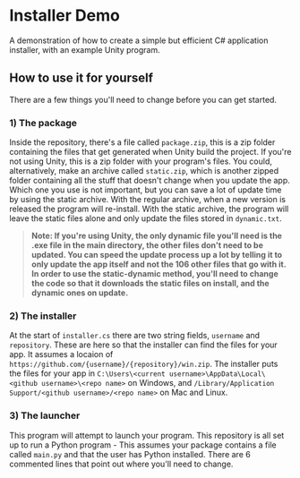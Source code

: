 # Installer Demo
A demonstration of how to create a simple but efficient C# application installer, with an example Unity program.

## How to use it for yourself
There are a few things you'll need to change before you can get started.

### 1) The package
Inside the repository, there's a file called `package.zip`, this is a zip folder containing the files that get generated when Unity build the project. If you're not using Unity, this is a zip folder with your program's files. You could, alternatively, make an archive called `static.zip`, which is another zipped folder containing all the stuff that doesn't change when you update the app. Which one you use is not important, but you can save a lot of update time by using the static archive. With the regular archive, when a new version is released the program will re-install. With the static archive, the program will leave the static files alone and only update the files stored in `dynamic.txt`.
 > **Note: If you're using Unity, the only dynamic file you'll need is the .exe file in the main directory, the other files don't need to be updated. You can speed the update process up a lot by telling it to only update the app itself and not the 106 other files that go with it. In order to use the static-dynamic method, you'll need to change the code so that it downloads the static files on install, and the dynamic ones on update.**
### 2) The installer
At the start of `installer.cs` there are two string fields, `username` and `repository`. These are here so that the installer can find the files for your app. It assumes a locaion of `https://github.com/{username}/{repository}/win.zip`. The installer puts the files for your app in `C:\Users\<current username>\AppData\Local\<github username>\<repo name>` on Windows, and `/Library/Application Support/<github username>/<repo name>` on Mac and Linux.
### 3) The launcher
This program will attempt to launch your program. This repository is all set up to run a Python program - This assumes your package contains a file called `main.py` and that the user has Python installed. There are 6 commented lines that point out where you'll need to change.
